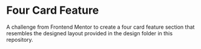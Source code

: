# Four Card Feature

A challenge from Frontend Mentor to create a four card feature section that resembles the designed layout provided in the design folder in this repository.
